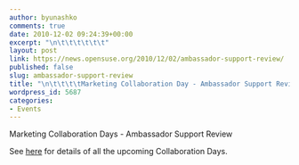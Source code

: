 ```yaml
---
author: byunashko
comments: true
date: 2010-12-02 09:24:39+00:00
excerpt: "\n\t\t\t\t\t\t"
layout: post
link: https://news.opensuse.org/2010/12/02/ambassador-support-review/
published: false
slug: ambassador-support-review
title: "\n\t\t\t\tMarketing Collaboration Day - Ambassador Support Review\t\t"
wordpress_id: 5687
categories:
- Events
---
```

Marketing Collaboration Days - Ambassador Support Review

See [here](http://news.opensuse.org/2010/12/02/marketing-collaboration-days/) for details of all the upcoming Collaboration Days.		
